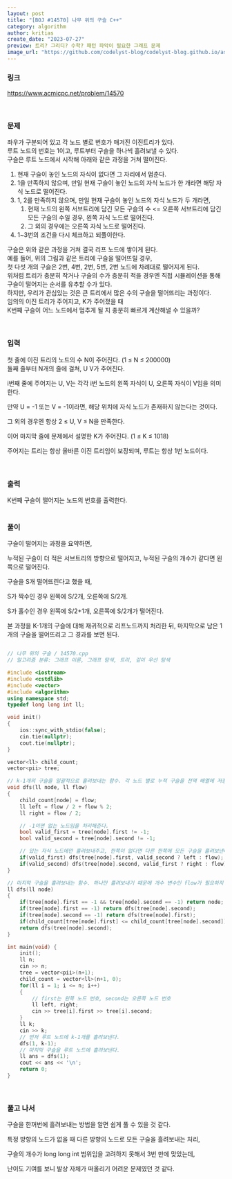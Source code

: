 ```yaml
---
layout: post
title: "[BOJ #14570] 나무 위의 구슬 C++"
category: algorithm
author: kritias
create_date: "2023-07-27"
preview: 트리? 그리디? 수학? 패턴 파악이 필요한 그래프 문제
image_url: "https://github.com/codelyst-blog/codelyst-blog.github.io/assets/54790133/fba9a2db-ea0b-44d8-aa89-180606a7741c"
---
```


### 링크

<a href= "https://www.acmicpc.net/problem/14570">https://www.acmicpc.net/problem/14570</a>

<br>

### 문제

좌우가 구분되어 있고 각 노드 별로 번호가 매겨진 이진트리가 있다.  
루트 노드의 번호는 1이고, 루트부터 구슬을 하나씩 흘려보낼 수 있다.  
구슬은 루트 노드에서 시작해 아래와 같은 과정을 거쳐 떨어진다.  

1. 현재 구슬이 놓인 노드의 자식이 없다면 그 자리에서 멈춘다.  
2. 1을 만족하지 않으며, 만일 현재 구슬이 놓인 노드의 자식 노드가 한 개라면 해당 자식 노드로 떨어진다.
3. 1, 2를 만족하지 않으며, 만일 현재 구슬이 놓인 노드의 자식 노드가 두 개라면,  
    1. 현재 노드의 왼쪽 서브트리에 담긴 모든 구슬의 수 <= 오른쪽 서브트리에 담긴 모든 구슬의 수일 경우, 왼쪽 자식 노드로 떨어진다.  
    2. 그 외의 경우에는 오른쪽 자식 노드로 떨어진다.  
4. 1~3번의 조건을 다시 체크하고 되풀이한다.  

구슬은 위와 같은 과정을 거쳐 결국 리프 노드에 쌓이게 된다.  
예를 들어, 위의 그림과 같은 트리에 구슬을 떨어뜨릴 경우,  
첫 다섯 개의 구슬은 2번, 4번, 2번, 5번, 2번 노드에 차례대로 떨어지게 된다.  
위처럼 트리가 충분히 작거나 구슬의 수가 충분히 적을 경우엔 직접 시뮬레이션을 통해  
구슬이 떨어지는 순서를 유추할 수가 있다.  
하지만, 우리가 관심있는 것은 큰 트리에서 많은 수의 구슬을 떨어뜨리는 과정이다.  
임의의 이진 트리가 주어지고, K가 주어졌을 때  
K번째 구슬이 어느 노드에서 멈추게 될 지 충분히 빠르게 계산해낼 수 있을까?  

<br>

### 입력

첫 줄에 이진 트리의 노드의 수 N이 주어진다. (1 ≤ N ≤ 200000)  
둘째 줄부터 N개의 줄에 걸쳐, U V가 주어진다.

i번째 줄에 주어지는 U, V는 각각 i번 노드의 왼쪽 자식이 U, 오른쪽 자식이 V임을 의미한다.

만약 U = -1 또는 V = -1이라면, 해당 위치에 자식 노드가 존재하지 않는다는 것이다.

그 외의 경우엔 항상 2 ≤ U, V ≤ N을 만족한다.

이어 마지막 줄에 문제에서 설명한 K가 주어진다. (1 ≤ K ≤ 1018)

주어지는 트리는 항상 올바른 이진 트리임이 보장되며, 루트는 항상 1번 노드이다.

<br>

### 출력

K번째 구슬이 떨어지는 노드의 번호를 출력한다.  
<br>

### 풀이

구슬이 떨어지는 과정을 요약하면,  

누적된 구슬이 더 적은 서브트리의 방향으로 떨어지고, 누적된 구슬의 개수가 같다면 왼쪽으로 떨어진다.  

구슬을 S개 떨어뜨린다고 했을 때,  

S가 짝수인 경우 왼쪽에 S/2개, 오른쪽에 S/2개.  

S가 홀수인 경우 왼쪽에 S/2+1개, 오른쪽에 S/2개가 떨어진다. 

본 과정을 K-1개의 구슬에 대해 재귀적으로 리프노드까지 처리한 뒤, 마지막으로 남은 1개의 구슬을 떨어뜨리고 그 경과를 보면 된다.  

```c++

// 나무 위의 구슬 / 14570.cpp
// 알고리즘 분류: 그래프 이론, 그래프 탐색, 트리, 깊이 우선 탐색

#include <iostream>
#include <cstdlib>
#include <vector>
#include <algorithm>
using namespace std;
typedef long long int ll;

void init()
{
	ios::sync_with_stdio(false);
	cin.tie(nullptr);
	cout.tie(nullptr);
}

vector<ll> child_count;
vector<pii> tree;

// k-1개의 구슬을 일괄적으로 흘려보내는 함수. 각 노드 별로 누적 구슬을 전역 배열에 저장해주므로 리턴값이 필요없다.
void dfs(ll node, ll flow)
{
	child_count[node] = flow;
	ll left = flow / 2 + flow % 2;
	ll right = flow / 2;

    // -1이면 없는 노드임을 처리해준다.
	bool valid_first = tree[node].first != -1;
	bool valid_second = tree[node].second != -1;

    // 있는 자식 노드에만 흘려보내주고, 한쪽이 없다면 다른 한쪽에 모든 구슬을 흘려보낸다.
	if(valid_first) dfs(tree[node].first, valid_second ? left : flow);
	if(valid_second) dfs(tree[node].second, valid_first ? right : flow);
}

// 마지막 구슬을 흘려보내는 함수. 하나만 흘려보내기 때문에 개수 변수인 flow가 필요하지 않다.
ll dfs(ll node)
{
	if(tree[node].first == -1 && tree[node].second == -1) return node;
	if(tree[node].first == -1) return dfs(tree[node].second);
	if(tree[node].second == -1) return dfs(tree[node].first);
	if(child_count[tree[node].first] <= child_count[tree[node].second]) return dfs(tree[node].first);
	return dfs(tree[node].second);
}

int main(void) {
	init();
	ll n;
	cin >> n;
	tree = vector<pii>(n+1);
	child_count = vector<ll>(n+1, 0);
	for(ll i = 1; i <= n; i++)
	{
        // first는 왼쪽 노드 번호, second는 오른쪽 노드 번호
		ll left, right;
		cin >> tree[i].first >> tree[i].second;
	}
	ll k;
	cin >> k;
    // 먼저 루트 노드에 k-1개를 흘려보낸다.
	dfs(1, k-1);
    // 마지막 구슬을 루트 노드에 흘려보낸다.
	ll ans = dfs(1);
	cout << ans << '\n';
	return 0;
}

```

<br>

### 풀고 나서

구슬을 한꺼번에 흘려보내는 방법을 알면 쉽게 풀 수 있을 것 같다.  

특정 방향의 노드가 없을 때 다른 방향의 노드로 모든 구슬을 흘려보내는 처리,  

구슬의 개수가 long long int 범위임을 고려하지 못해서 3번 만에 맞았는데,  

난이도 기여를 보니 발상 자체가 떠올리기 어려운 문제였던 것 같다.
